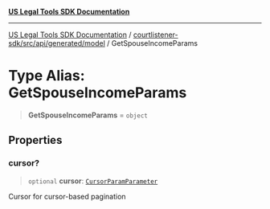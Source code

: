[**US Legal Tools SDK Documentation**](../../../../../../README.md)

***

[US Legal Tools SDK Documentation](../../../../../../README.md) / [courtlistener-sdk/src/api/generated/model](../README.md) / GetSpouseIncomeParams

# Type Alias: GetSpouseIncomeParams

> **GetSpouseIncomeParams** = `object`

## Properties

### cursor?

> `optional` **cursor**: [`CursorParamParameter`](CursorParamParameter.md)

Cursor for cursor-based pagination
